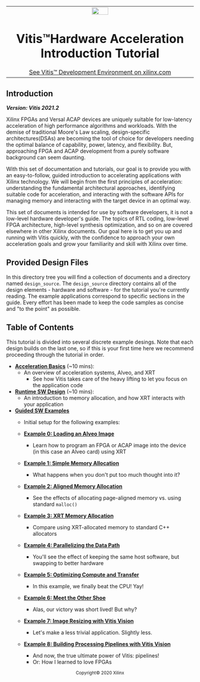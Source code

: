 <table width="100%">
 <tr width="100%">
    <td align="center"><img src="https://www.xilinx.com/content/dam/xilinx/imgs/press/media-kits/corporate/xilinx-logo.png" width="30%"/><h1>Vitis™Hardware Acceleration Introduction Tutorial</h1>
    <a href="https://www.xilinx.com/products/design-tools/vitis.html">See Vitis™ Development Environment on xilinx.com</a>
    </td>
 </tr>
</table>


## Introduction

***Version: Vitis 2021.2***

Xilinx FPGAs and Versal ACAP devices are uniquely suitable for low-latency acceleration of high performance algorithms and workloads. With the demise of traditional Moore's Law scaling, design-specific architectures(DSAs) are becoming the tool of choice for developers needing the optimal balance of capability, power, latency, and flexibility. But, approaching FPGA and ACAP development from a purely software background can seem daunting.

With this set of documentation and tutorials, our goal is to provide you with an easy-to-follow, guided introduction to accelerating applications with Xilinx technology. We will begin from the first principles of acceleration: understanding the fundamental architectural approaches, identifying suitable code for acceleration, and interacting with the software APIs for managing memory and interacting with the target
device in an optimal way.

This set of documents is intended for use by software developers, it is not a low-level hardware developer's guide. The topics of RTL coding, low-level FPGA architecture, high-level synthesis optimization, and so on are covered elsewhere in other Xilinx documents. Our goal here is to get you up and running with Vitis quickly, with the confidence to approach your own acceleration goals and grow your familiarity and skill with Xilinx over time.

## Provided Design Files

In this directory tree you will find a collection of documents and a directory named `design_source`.
The `design_source` directory contains all of the design elements - hardware and software - for the
tutorial you're currently reading. The example applications correspond to specific sections in the guide.
Every effort has been made to keep the code samples as concise and "to the point" as possible.

## Table of Contents

This tutorial is divided into several discrete example desings. Note that each design builds on the last one,
so if this is your first time here we recommend proceeding through the tutorial in order.

* [**Acceleration Basics**](./acceleration_basics.md) (~10 mins):
  + An overview of acceleration systems, Alveo, and XRT
    * See how Vitis takes care of the heavy lifting to let you focus on the application code
* [**Runtime SW Design**](./runtime_sw_design.md) (~10 mins):
  * An introduction to memory allocation, and how XRT interacts with your application
* [**Guided SW Examples**](./guided_sw_examples.md)
  + Initial setup for the following examples:

  + [**Example 0: Loading an Alveo Image**](./00-loading-an-alveo-image.md)
    + Learn how to program an FPGA or ACAP image into the device (in this case an Alveo card) using XRT
  + [**Example 1: Simple Memory Allocation**](./01-simple-memory-allocation.md)
    + What happens when you don't put too much thought into it?
  + [**Example 2: Aligned Memory Allocation**](./02-aligned-memory-allocation.md)
    + See the effects of allocating page-aligned memory vs. using standard `malloc()`
  + [**Example 3: XRT Memory Allocation**](./03-xrt-memory-allocation.md)
    + Compare using XRT-allocated memory to standard C++ allocators
  + [**Example 4: Parallelizing the Data Path**](./04-parallelizing-the-data-path.md)
    + You'll see the effect of keeping the same host software, but swapping to better hardware
  + [**Example 5: Optimizing Compute and Transfer**](./05-optimizing-compute-and-transfer.md)
    + In this example, we finally beat the CPU! Yay!
  + [**Example 6: Meet the Other Shoe**](./06-meet-the-other-shoe.md)
    + Alas, our victory was short lived! But why?
  + [**Example 7: Image Resizing with Vitis Vision**](./07-image-resizing-with-vitis-vision.md)
    + Let's make a less trivial application. Slightly less.
  + [**Example 8: Building Processing Pipelines with Vitis Vision**](./08-vitis-vision-pipeline.md)
    + And now, the true ultimate power of Vitis: pipelines!
    + Or: How I learned to love FPGAs


<p align="center"><sup>Copyright&copy; 2020 Xilinx</sup></p>
